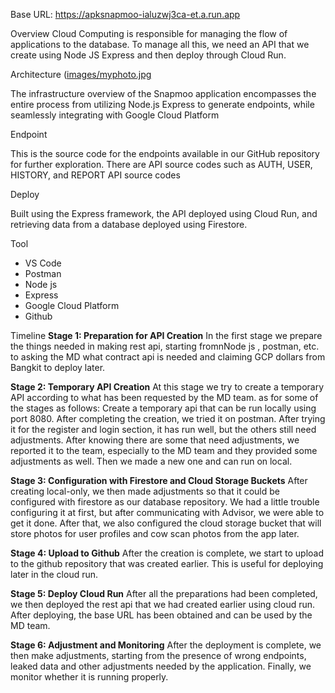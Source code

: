 Base URL: https://apksnapmoo-ialuzwj3ca-et.a.run.app

Overview
Cloud Computing is responsible for managing the flow of applications to the database. To manage all this, we need an API that we create using Node JS Express and then deploy through Cloud Run.

Architecture
([images/myphoto.jpg](https://github.com/snapmoo/SnapMoo-CC/blob/main/infrastuktur.drawio%20(2).png])

The infrastructure overview of the Snapmoo application encompasses the entire process from utilizing Node.js Express to generate endpoints, while seamlessly integrating with Google Cloud Platform

Endpoint


This is the source code for the endpoints available in our GitHub repository for further exploration. There are API source codes such as AUTH, USER, HISTORY, and REPORT API source codes

Deploy 


Built using the Express framework, the API deployed using Cloud Run, and retrieving data from a database deployed using Firestore.

Tool
- VS Code
- Postman
- Node js
- Express
- Google Cloud Platform
- Github

Timeline
**Stage 1: Preparation for API Creation**
In the first stage we prepare the things needed in making rest api, starting fromnNode js , postman, etc. to asking the MD what contract api is needed and claiming GCP dollars from Bangkit to deploy later. 

**Stage 2: Temporary API Creation**
At this stage we try to create a temporary API according to what has been requested by the MD team. as for some of the stages as follows:
Create a temporary api that can be run locally using port 8080.
After completing the creation, we tried it on postman. After trying it for the register and login section, it has run well, but the others still need adjustments.
After knowing there are some that need adjustments, we reported it to the team, especially to the MD team and they provided some adjustments as well.
Then we made a new one and can run on local.

**Stage 3: Configuration with Firestore and Cloud Storage Buckets**
After creating local-only, we then made adjustments so that it could be configured with firestore as our database repository. We had a little trouble configuring it at first, but after communicating with Advisor, we were able to get it done. After that, we also configured the cloud storage bucket that will store photos for user profiles and cow scan photos from the app later.

**Stage 4: Upload to Github**
After the creation is complete, we start to upload to the github repository that was created earlier. This is useful for deploying later in the cloud run.

**Stage 5: Deploy Cloud Run**
After all the preparations had been completed, we then deployed the rest api that we had created earlier using cloud run. After deploying, the base URL has been obtained and can be used by the MD team.

**Stage 6: Adjustment and Monitoring**
After the deployment is complete, we then make adjustments, starting from the presence of wrong endpoints, leaked data and other adjustments needed by the application. Finally, we monitor whether it is running properly.
